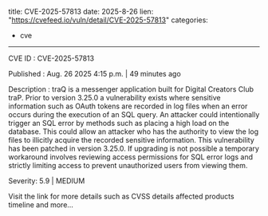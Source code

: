  
title: CVE-2025-57813
date: 2025-8-26
lien: "https://cvefeed.io/vuln/detail/CVE-2025-57813"
categories:
  - cve
---

CVE ID : CVE-2025-57813

Published :  Aug. 26
2025
4:15 p.m. | 49 minutes ago

Description : traQ is a messenger application built for Digital Creators Club traP. Prior to version 3.25.0
a vulnerability exists where sensitive information
such as OAuth tokens
are recorded in log files when an error occurs during the execution of an SQL query. An attacker could intentionally trigger an SQL error by methods such as placing a high load on the database. This could allow an attacker who has the authority to view the log files to illicitly acquire the recorded sensitive information. This vulnerability has been patched in version 3.25.0. If upgrading is not possible
a temporary workaround involves reviewing access permissions for SQL error logs and strictly limiting access to prevent unauthorized users from viewing them.

Severity: 5.9 | MEDIUM

Visit the link for more details
such as CVSS details
affected products
timeline
and more...
